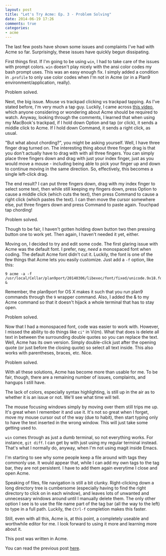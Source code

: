```yaml
---
layout: post
title: "Let's Try Acme: Ep. 3 - Problem Solving"
date: 2014-06-19 17:26
comments: true
categories: 
- acme
---
```

The last few posts have shown some issues and complaints I've had with Acme so far. Surprisingly, these issues have quickly begun dissipating.
<!--more-->
First things first. If I'm going to be using `win`, I had to take care of the issues with prompt colors. `win` doesn't play nicely with the ansi color codes my bash prompt uses. This was an easy enough fix. I simply added a condition in `.profile` to only use color codes when I'm not in Acme (or in a Plan9 environment/application, really). 

Problem solved.

Next, the big issue. Mouse vs trackpad clicking vs trackpad tapping. As I've stated before, I'm very much a tap guy. Luckily, I came across [this video](http://research.swtch.com/acme), which anyone considering or wondering about Acme should be required to watch. Anyway, looking through the comments, I learned that when using my MacBook's trackpad, if I hold down Option and tap (or click), it sends a middle click to Acme. If I hold down Command, it sends a right click, as usual. 

"But what about chording?", you might be asking yourself. Well, I have three finger drag turned on. The interesting thing about three finger drag is that you don't actually have to drag with with all three fingers. You can simply place three fingers down and drag with just your index finger, just as you would move a mouse - including being able to pick your finger up and down to continue moving in the same direction. So, effectively, this becomes a single left-click drag. 

The end result? I can put three fingers down, drag with my index finger to select some text, then while still keeping my fingers down, press Option to cause a middle click (which cuts the text), then press Command to cause a right click (which pastes the text). I can then move the cursor somewhere else, put three fingers down and press Command to paste again. Touchpad tap chording!

Problem solved. 

Though to be fair, I haven't gotten holding down button two then pressing button one to work yet. Then again, I haven't needed it yet, either.

Moving on, I decided to try and edit some code. The first glaring issue with Acme was the default font. I prefer, nay, *need* a monospaced font when coding. The default Acme font didn't cut it. Luckily, the font is one of the few things that Acme lets you easily customize. Just add a `-f` option, like this:

```
9 acme -a -f /usr/local/Cellar/plan9port/20140306/libexec/font/fixed/unicode.9x18.font &
```

Remember, the plan9port for OS X makes it such that you run plan9 commands through the `9` wrapper command. Also, I added the & to my Acme command so that it doesn't hijack a whole terminal that has to stay open.

Problem solved.

Now that I had a monospaced font, code was easier to work with. However, I missed the ability to do things like `ci"` in Vi(m). What that does is delete all text in between the surrounding double quotes so you can replace the text. Well, Acme has its own version. Simply double-click just after the opening quote (or just before the closing quote) so select all text inside. This also works with parentheses, braces, etc. Nice.

Problem solved.

With all these solutions, Acme has become more than usable for me. To be fair, though, there are a remaining number of issues, complaints, and hangups I still have.

The lack of colors, especially syntax highlighting, is still up in the air as to whether it is an issue or not. We'll see what time will tell.

The mouse focusing windows simply by moving over them still trips me up. It's great when I remember it and use it. It's not so great when I forget, move my mouse cursor out of the way (due to habit), then start typing only to have the text inserted in the wrong window. This will just take some getting used to.

`win` comes through as just a dumb terminal, so not everything works. For instance, `git diff`. I can get by with just using my regular terminal instead. That's what I normally do, anyway, when I'm not using magit inside Emacs.

I'm starting to see why some people keep a file around with tags they commonly use. It would appear that, while I can add my own tags to the tag bar, they are not persistent. I have to add them again everytime I close and open Acme.

Speaking of files, file navigation is still a bit clunky. Right-clicking down a long directory tree is cumbersome (especially having to find the right directory to click on in each window), and leaves lots of unwanted and unnecessary windows around until I manually delete them. The only other option I see is to use the file name part of the tag bar (all the way to the left) to type in a full path. Luckily, the `Ctrl-f` completion makes this faster.

Still, even with all this, Acme is, at this point, a completely useable and worthwhile editor for me. I look forward to using it more and learning more about it. 

This post was written in Acme.

You can read the previous post [here](/blog/2014/06/18/lets-try-acme-ep-2-wat/).